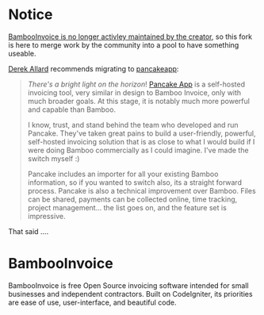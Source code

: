 # Notice

[BambooInvoice is no longer activley maintained by the creator](http://derekallard.com/blog/post/bamboo-invoice-is-no-longer-actively-maintained), so this fork is here to merge work by the community into a pool to have something useable.

[Derek Allard](https://github.com/derekallard/BambooInvoice) recommends migrating to [pancakeapp](https://www.pancakeapp.com/):

>*There's a bright light on the horizon*! [Pancake App](http://pancakeapp.com/ref/T7Up7ovd) is a self-hosted invoicing tool, very similar in design to Bamboo Invoice, only with much broader goals. At this stage, it is notably much more powerful and capable than Bamboo.
>
>I know, trust, and stand behind the team who developed and run Pancake. They've taken great pains to build a user-friendly, powerful, self-hosted invoicing solution that is as close to what I would build if I were doing Bamboo commercially as I could imagine. I've made the switch myself :)
>
>Pancake includes an importer for all your existing Bamboo information, so if you wanted to switch also, its a straight forward process. Pancake is also a technical improvement over Bamboo. Files can be shared, payments can be collected online, time tracking, project management... the list goes on, and the feature set is impressive.

That said ....

BambooInvoice
=============

BambooInvoice is free Open Source invoicing software intended for small businesses and independent contractors. Built on CodeIgniter, its priorities are ease of use, user-interface, and beautiful code.
